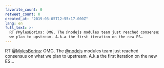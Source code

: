 ```yaml
---
favorite_count: 0
retweet_count: 0
created_at: "2019-03-05T12:55:17.000Z"
lang: en
full_text: >-
  RT @MylesBorins: OMG. The @nodejs modules team just reached consensus on what
  we plan to upstream. A.k.a the first iteration on the new ES…
---
```


RT [@MylesBorins](https://twitter.com/MylesBorins): OMG. The
[@nodejs](https://twitter.com/nodejs) modules team just reached consensus on
what we plan to upstream. A.k.a the first iteration on the new ES…
